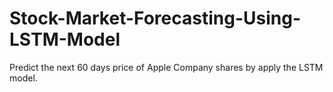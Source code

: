 # Stock-Market-Forecasting-Using-LSTM-Model
Predict the next 60 days price of Apple Company shares by apply the LSTM model.
